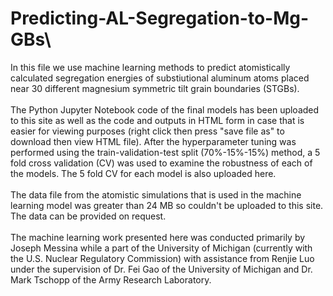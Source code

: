 # Predicting-AL-Segregation-to-Mg-GBs\
In this file we use machine learning methods to predict atomistically calculated segregation energies of substiutional aluminum atoms placed near 30 different magnesium symmetric tilt grain boundaries (STGBs). <br><br>
The Python Jupyter Notebook code of the final models has been uploaded to this site as well as the code and outputs in HTML form in case that is easier for viewing purposes (right click then press "save file as" to download then view HTML file).  After the hyperparameter tuning was performed using the train-validation-test split (70%-15%-15%) method, a 5 fold cross validation (CV) was used to examine the robustness of each of the models.  The 5 fold CV for each model is also uploaded here. <br><br>
The data file from the atomistic simulations that is used in the machine learning model was greater than 24 MB so couldn't be uploaded to this site.
The data can be provided on request. <br><br>
The machine learning work presented here was conducted primarily by Joseph Messina while a part of the University of Michigan (currently with the U.S. Nuclear Regulatory Commission) with assistance from Renjie Luo under the supervision of Dr. Fei Gao of the University of Michigan and Dr. Mark Tschopp of the Army Research Laboratory.


